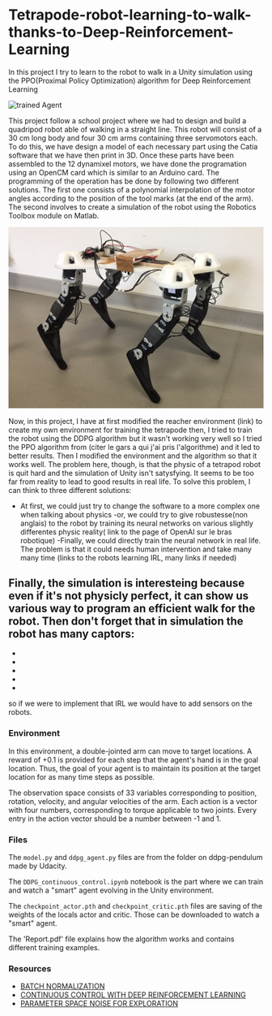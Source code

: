 [//]: # (Image References)

[image1]: walking.gif "Trained Agent"
[image2]: couverture.png "Tetrapode"



# Tetrapode-robot-learning-to-walk-thanks-to-Deep-Reinforcement-Learning
In this project I try to learn to the robot to walk in a Unity simulation using the PPO(Proximal Policy Optimization) algorithm for Deep Reinforcement Learning

![trained Agent][image1]

This project follow a school project where we had to design and build a quadripod robot able of walking in a straight line. This robot will consist of a 30 cm long body and four 30 cm arms  containing three servomotors each. To do this, we have design a model of each necessary part using the Catia software that we have then print in 3D. Once these parts have been assembled to the 12 dynamixel motors, we have done the programation using an OpenCM card which is similar to an Arduino card. The programming of the operation has be done by following two different solutions. The first one consists of a polynomial interpolation of the motor angles according to the position of the tool marks (at the end of the arm). The second involves to create a simulation of the robot using the Robotics Toolbox module on Matlab.

![Tetrapode Robot][image2] 

Now, in this project, I have at first modified the reacher environment (link) to create my own environment for training the tetrapode then, I tried to train the robot using the DDPG algorithm but it wasn't working very well so I tried the PPO algorithm from (citer le gars a qui j'ai pris l'algorithme) and it led to better results. Then I modified the environment and the algorithm so that it works well. The problem here, though, is that the physic of a tetrapod robot is quit hard and the simulation of Unity isn't satysfying. It seems to be too far from reality to lead to good results in real life. 
To solve this problem, I can think to three different solutions:
- At first, we could just try to change the software to a more complex one when talking about physics
-or, we could try to give robustesse(non anglais) to the robot by training its neural networks on various slightly differentes physic reality( link to the page of OpenAI sur le bras robotique)
-Finally, we could directly train the neural network in real life. The problem is that it could needs human intervention and take many many time (links to the robots learning IRL, many links if needed)

Finally, the simulation is interesteing because even if it's not physicly perfect, it can show us various way to program an efficient walk for the robot.
Then don't forget that in simulation the robot has many captors:
-
-
-
-
-
-

so if we were to implement that IRL we would have to add sensors on the robots.


### Environment
In this environment, a double-jointed arm can move to target locations. A reward of +0.1 is provided for each step that the agent's hand is in the goal location. Thus, the goal of your agent is to maintain its position at the target location for as many time steps as possible.

The observation space consists of 33 variables corresponding to position, rotation, velocity, and angular velocities of the arm. Each action is a vector with four numbers, corresponding to torque applicable to two joints. Every entry in the action vector should be a number between -1 and 1.

### Files
The `model.py` and `ddpg_agent.py` files are from the folder on ddpg-pendulum made by Udacity.

The `DDPG_continuous_control.ipynb` notebook is the part where we can train and watch a "smart" agent evolving in the Unity environment.

The `checkpoint_actor.pth` and `checkpoint_critic.pth` files are saving of the weights of the locals actor and critic. Those can be downloaded to watch a "smart" agent.

The 'Report.pdf' file explains how the algorithm works and contains different training examples.

### Resources
- [BATCH NORMALIZATION](https://arxiv.org/abs/1502.03167)
- [CONTINUOUS CONTROL WITH DEEP REINFORCEMENT LEARNING](https://arxiv.org/abs/1509.02971)
- [PARAMETER SPACE NOISE FOR EXPLORATION](https://arxiv.org/pdf/1706.01905.pdf)
